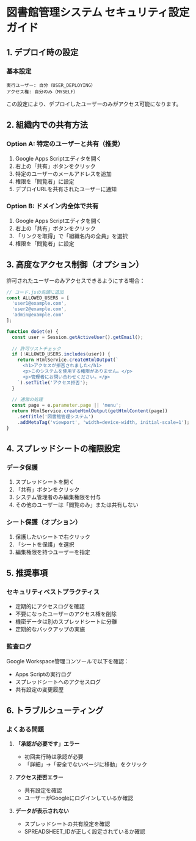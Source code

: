# 図書館管理システム セキュリティ設定ガイド

## 1. デプロイ時の設定

### 基本設定
```
実行ユーザー: 自分（USER_DEPLOYING）
アクセス権: 自分のみ（MYSELF）
```

この設定により、デプロイしたユーザーのみがアクセス可能になります。

## 2. 組織内での共有方法

### Option A: 特定のユーザーと共有（推奨）
1. Google Apps Scriptエディタを開く
2. 右上の「共有」ボタンをクリック
3. 特定のユーザーのメールアドレスを追加
4. 権限を「閲覧者」に設定
5. デプロイURLを共有されたユーザーに通知

### Option B: ドメイン内全体で共有
1. Google Apps Scriptエディタを開く
2. 右上の「共有」ボタンをクリック
3. 「リンクを取得」で「組織名内の全員」を選択
4. 権限を「閲覧者」に設定

## 3. 高度なアクセス制御（オプション）

許可されたユーザーのみアクセスできるようにする場合：

```javascript
// コード.jsの先頭に追加
const ALLOWED_USERS = [
  'user1@example.com',
  'user2@example.com',
  'admin@example.com'
];

function doGet(e) {
  const user = Session.getActiveUser().getEmail();
  
  // 許可リストチェック
  if (!ALLOWED_USERS.includes(user)) {
    return HtmlService.createHtmlOutput(`
      <h1>アクセスが拒否されました</h1>
      <p>このシステムを使用する権限がありません。</p>
      <p>管理者にお問い合わせください。</p>
    `).setTitle('アクセス拒否');
  }
  
  // 通常の処理
  const page = e.parameter.page || 'menu';
  return HtmlService.createHtmlOutput(getHtmlContent(page))
    .setTitle('図書館管理システム')
    .addMetaTag('viewport', 'width=device-width, initial-scale=1');
}
```

## 4. スプレッドシートの権限設定

### データ保護
1. スプレッドシートを開く
2. 「共有」ボタンをクリック
3. システム管理者のみ編集権限を付与
4. その他のユーザーは「閲覧のみ」または共有しない

### シート保護（オプション）
1. 保護したいシートで右クリック
2. 「シートを保護」を選択
3. 編集権限を持つユーザーを指定

## 5. 推奨事項

### セキュリティベストプラクティス
- 定期的にアクセスログを確認
- 不要になったユーザーのアクセス権を削除
- 機密データは別のスプレッドシートに分離
- 定期的なバックアップの実施

### 監査ログ
Google Workspace管理コンソールで以下を確認：
- Apps Scriptの実行ログ
- スプレッドシートへのアクセスログ
- 共有設定の変更履歴

## 6. トラブルシューティング

### よくある問題
1. **「承認が必要です」エラー**
   - 初回実行時は承認が必要
   - 「詳細」→「安全でないページに移動」をクリック

2. **アクセス拒否エラー**
   - 共有設定を確認
   - ユーザーがGoogleにログインしているか確認

3. **データが表示されない**
   - スプレッドシートの共有設定を確認
   - SPREADSHEET_IDが正しく設定されているか確認